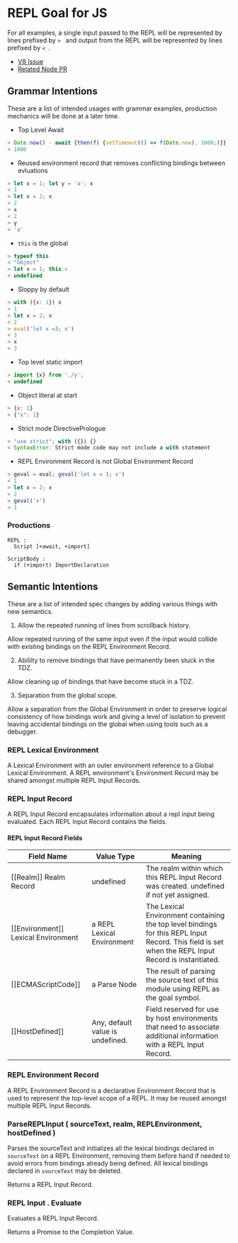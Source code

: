 # REPL Goal for JS

For all examples, a single input passed to the REPL will be represented by lines prefixed by `> ` and output from the REPL will be represented by lines prefixed by `< `.

* [V8 Issue](https://bugs.chromium.org/p/v8/issues/detail?id=6903)
* [Related Node PR](https://github.com/nodejs/node/pull/17285)

## Grammar Intentions

These are a list of intended usages with grammar examples, production mechanics will be done at a later time.

* Top Level Await

```js
> Date.now() - await {then(f) {setTimeout(() => f(Date.now), 1000;)}}
< 1000
```

* Reused environment record that removes conflicting bindings between evluations

```js
> let x = 1; let y = 'a'; x
< 1
> let x = 2; x
< 2
> x
< 2
> y
< 'a'
```

* `this` is the global

```js
> typeof this
< "object"
> let x = 1; this.x
< undefined
```

* Sloppy by default

```js
> with ({x: 1}) x
< 1
> let x = 2; x
< 2
> eval('let x =3; x')
< 3
> x
< 3
```

* Top level static import

```js
> import {x} from './y';
< undefined
```

* Object literal at start

```js
> {x: 1}
< {"x": 1}
```

* Strict mode DirectivePrologue

```js
> "use strict"; with ({}) {}
< SyntaxError: Strict mode code may not include a with statement
```

* REPL Environment Record is not Global Environment Record

```js
> geval = eval; geval('let x = 1; x')
< 1
> let x = 2; x
< 2
> geval('x')
< 1
```

### Productions

```
REPL :
  Script [+await, +import]

ScriptBody :
  if (+import) ImportDeclaration
```

## Semantic Intentions

These are a list of intended spec changes by adding various things with new semantics.

1. Allow the repeated running of lines from scrollback history.

Allow repeated running of the same input even if the input would collide with existing bindings on the REPL Environment Record.

2. Abililty to remove bindings that have permanently been stuck in the TDZ.

Allow cleaning up of bindings that have become stuck in a TDZ.

3. Separation from the global scope.

Allow a separation from the Global Environment in order to preserve logical consistency of how bindings work and giving a level of isolation to prevent leaving accidental bindings on the global when using tools such as a debugger.

### REPL Lexical Environment

A Lexical Environment with an outer environment reference to a Global Lexical Environment. A REPL environment's Environment Record may be shared amongst multiple REPL Input Records.

### REPL Input Record

A REPL Input Record encapsulates information about a repl input being evaluated. Each REPL Input Record contains the fields.

#### REPL Input Record Fields

Field Name | Value Type | Meaning
---- | ---- | ----
[[Realm]]	Realm Record | undefined | The realm within which this REPL Input Record was created. undefined if not yet assigned.
[[Environment]]	Lexical Environment | a REPL Lexical Environment | The Lexical Environment containing the top level bindings for this REPL Input Record. This field is set when the REPL Input Record is instantiated.
[[ECMAScriptCode]] | a Parse Node | The result of parsing the source text of this module using REPL as the goal symbol.
[[HostDefined]] | Any, default value is undefined. | Field reserved for use by host environments that need to associate additional information with a REPL Input Record.

### REPL Environment Record

A REPL Environment Record is a declarative Environment Record that is used to represent the top-level scope of a REPL. It may be reused amongst multiple REPL Input Records.

### ParseREPLInput ( sourceText, realm, REPLEnvironment, hostDefined )

Parses the sourceText and initializes all the lexical bindings declared in `sourceText` on a REPL Environment, removing them before hand if needed to avoid errors from bindings already being defined. All lexical bindings declared in `sourceText` may be deleted.

Returns a REPL Input Record.

### REPL Input . Evaluate

Evaluates a REPL Input Record.

Returns a Promise to the Completion Value. 
